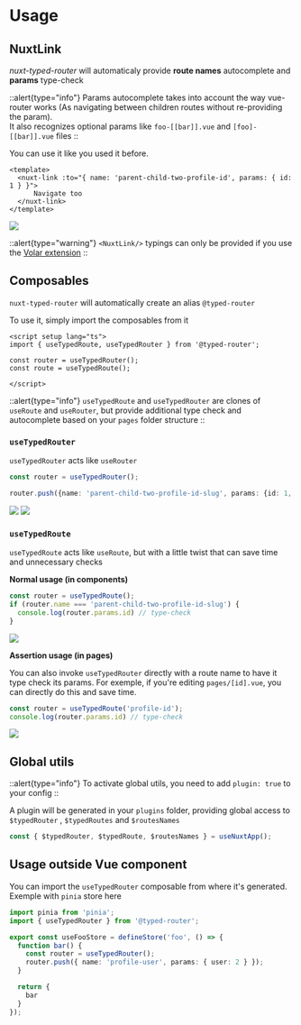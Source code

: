 
# Usage

## NuxtLink

*nuxt-typed-router* will automaticaly provide **route names** autocomplete and **params** type-check

::alert{type="info"}
Params autocomplete takes into account the way vue-router works (As navigating between children routes without re-providing the param).
<br/>
It also recognizes optional params like `foo-[[bar]].vue` and `[foo]-[[bar]].vue` files
::


You can use it like you used it before.

```vue
<template>
  <nuxt-link :to="{ name: 'parent-child-two-profile-id', params: { id: 1 } }">
      Navigate too
  </nuxt-link>
</template>
```

<img src='https://raw.githubusercontent.com/victorgarciaesgi/nuxt-typed-router/master/.github/images/docs/nuxt-link.png'/>

::alert{type="warning"}
`<NuxtLink/>` typings can only be provided if you use the [Volar extension](https://marketplace.visualstudio.com/items?itemName=Vue.volar)
::


## Composables

`nuxt-typed-router` will automatically create an alias `@typed-router`

To use it, simply import the composables from it

```vue
<script setup lang="ts">
import { useTypedRoute, useTypedRouter } from '@typed-router';

const router = useTypedRouter();
const route = useTypedRoute();

</script>
```

::alert{type="info"}
`useTypedRoute` and `useTypedRouter` are clones of `useRoute` and `useRouter`, but provide additional type check and autocomplete based on your `pages` folder structure
::

### `useTypedRouter`

`useTypedRouter` acts like `useRouter`

```ts
const router = useTypedRouter();

router.push({name: 'parent-child-two-profile-id-slug', params: {id: 1, slug: 'foo'}})
```

<img src='https://raw.githubusercontent.com/victorgarciaesgi/nuxt-typed-router/master/.github/images/docs/typedRouter-name.png'/>

<img src='https://raw.githubusercontent.com/victorgarciaesgi/nuxt-typed-router/master/.github/images/docs/typedRouter-params.png'/>



### `useTypedRoute`

`useTypedRoute` acts like `useRoute`, but with a little twist that can save time and unnecessary checks


**Normal usage (in components)**

```ts
const router = useTypedRoute();
if (router.name === 'parent-child-two-profile-id-slug') {
  console.log(router.params.id) // type-check
}
```

<img src='https://raw.githubusercontent.com/victorgarciaesgi/nuxt-typed-router/master/.github/images/docs/typedRoute-default.png'/>



**Assertion usage (in pages)**

You can also invoke `useTypedRouter` directly with a route name to have it type check its params.
For exemple, if you're editing `pages/[id].vue`, you can directly do this and save time.

```ts
const router = useTypedRoute('profile-id');
console.log(router.params.id) // type-check
```

<img src='https://raw.githubusercontent.com/victorgarciaesgi/nuxt-typed-router/master/.github/images/docs/typedRoute-advanced.png'/>



## Global utils


::alert{type="info"}
To activate global utils, you need to add `plugin: true` to your config
::

A plugin will be generated in your `plugins` folder, providing global access to `$typedRouter` , `$typedRoutes` and `$routesNames`


```ts
const { $typedRouter, $typedRoute, $routesNames } = useNuxtApp();
```

## Usage outside Vue component

You can import the `useTypedRouter` composable from where it's generated.
Exemple with `pinia` store here

```ts
import pinia from 'pinia';
import { useTypedRouter } from '@typed-router';

export const useFooStore = defineStore('foo', () => {
  function bar() {
    const router = useTypedRouter();
    router.push({ name: 'profile-user', params: { user: 2 } });
  }

  return {
    bar
  }
});
```
